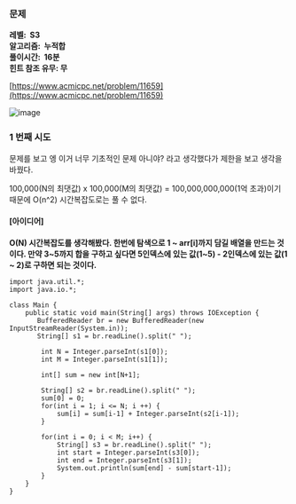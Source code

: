 ### **문제**         

**레벨:  S3  
알고리즘:  누적합**  
**풀이시간:  16분  
힌트 참조 유무: 무**

[https://www.acmicpc.net/problem/11659](https://www.acmicpc.net/problem/11659)

![image](https://github.com/sunwon12/Today-I-Learn/assets/92251131/76e332e4-43b3-4652-90bc-912c3e715b16)

### **1 번째 시도**   

문제를 보고 엥 이거 너무 기초적인 문제 아니야? 라고 생각했다가 제한을 보고 생각을 바꿨다. 

100,000(N의 최댓값) x 100,000(M의 최댓값) = 100,000,000,000(1억 초과)이기 때문에 O(n^2) 시간복잡도로는 풀 수 없다.

#### **\[아이디어\]**

**O(N) 시간복잡도를 생각해봤다. 한번에 탐색으로 1 ~ arr\[i\]까지 담길 배열을 만드는 것이다. 만약 3~5까지 합을 구하고 싶다면 5인덱스에 있는 값(1~5) - 2인덱스에 있는 값(1 ~ 2)로 구하면 되는 것이다.**

```
import java.util.*;
import java.io.*;

class Main {
    public static void main(String[] args) throws IOException {
       BufferedReader br = new BufferedReader(new InputStreamReader(System.in));
       String[] s1 = br.readLine().split(" ");
        
        int N = Integer.parseInt(s1[0]);
        int M = Integer.parseInt(s1[1]);
    
        int[] sum = new int[N+1];
        
        String[] s2 = br.readLine().split(" ");
        sum[0] = 0;
        for(int i = 1; i <= N; i ++) {
            sum[i] = sum[i-1] + Integer.parseInt(s2[i-1]);
        }
        
        for(int i = 0; i < M; i++) {
            String[] s3 = br.readLine().split(" ");
            int start = Integer.parseInt(s3[0]);
            int end = Integer.parseInt(s3[1]);
            System.out.println(sum[end] - sum[start-1]);
        }
    }
}
```
